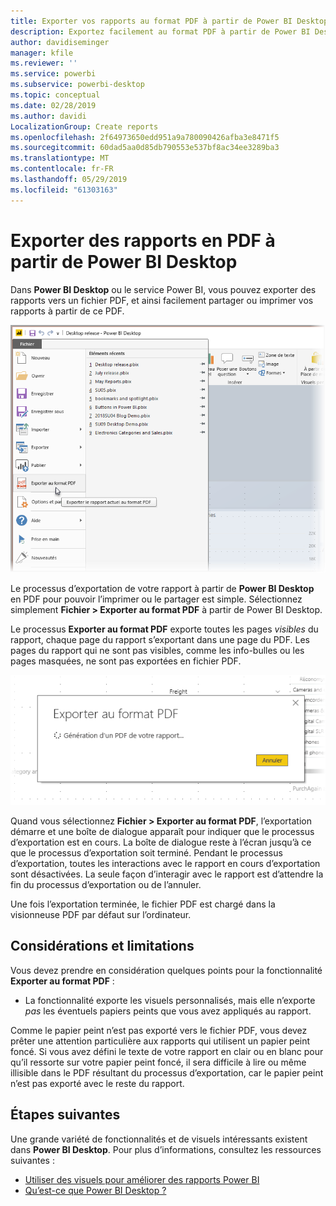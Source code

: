 ```yaml
---
title: Exporter vos rapports au format PDF à partir de Power BI Desktop
description: Exportez facilement au format PDF à partir de Power BI Desktop et imprimez facilement ces rapports PDF
author: davidiseminger
manager: kfile
ms.reviewer: ''
ms.service: powerbi
ms.subservice: powerbi-desktop
ms.topic: conceptual
ms.date: 02/28/2019
ms.author: davidi
LocalizationGroup: Create reports
ms.openlocfilehash: 2f64973650edd951a9a780090426afba3e8471f5
ms.sourcegitcommit: 60dad5aa0d85db790553e537bf8ac34ee3289ba3
ms.translationtype: MT
ms.contentlocale: fr-FR
ms.lasthandoff: 05/29/2019
ms.locfileid: "61303163"
---
```

# <a name="export-reports-to-pdf-from-power-bi-desktop"></a>Exporter des rapports en PDF à partir de Power BI Desktop
Dans **Power BI Desktop** ou le service Power BI, vous pouvez exporter des rapports vers un fichier PDF, et ainsi facilement partager ou imprimer vos rapports à partir de ce PDF.

![Exporter au format PDF](media/desktop-export-to-pdf/export-to-pdf_01.png)

Le processus d’exportation de votre rapport à partir de **Power BI Desktop** en PDF pour pouvoir l’imprimer ou le partager est simple. Sélectionnez simplement **Fichier > Exporter au format PDF** à partir de Power BI Desktop.

Le processus **Exporter au format PDF** exporte toutes les pages *visibles* du rapport, chaque page du rapport s’exportant dans une page du PDF. Les pages du rapport qui ne sont pas visibles, comme les info-bulles ou les pages masquées, ne sont pas exportées en fichier PDF. 

![Processus d’exportation en PDF](media/desktop-export-to-pdf/export-to-pdf_02.png)

Quand vous sélectionnez **Fichier > Exporter au format PDF**, l’exportation démarre et une boîte de dialogue apparaît pour indiquer que le processus d’exportation est en cours. La boîte de dialogue reste à l’écran jusqu’à ce que le processus d’exportation soit terminé. Pendant le processus d’exportation, toutes les interactions avec le rapport en cours d’exportation sont désactivées. La seule façon d’interagir avec le rapport est d’attendre la fin du processus d’exportation ou de l’annuler. 

Une fois l’exportation terminée, le fichier PDF est chargé dans la visionneuse PDF par défaut sur l’ordinateur. 

## <a name="considerations-and-limitations"></a>Considérations et limitations
Vous devez prendre en considération quelques points pour la fonctionnalité **Exporter au format PDF** :

* La fonctionnalité exporte les visuels personnalisés, mais elle n’exporte *pas* les éventuels papiers peints que vous avez appliqués au rapport.

Comme le papier peint n’est pas exporté vers le fichier PDF, vous devez prêter une attention particulière aux rapports qui utilisent un papier peint foncé. Si vous avez défini le texte de votre rapport en clair ou en blanc pour qu’il ressorte sur votre papier peint foncé, il sera difficile à lire ou même illisible dans le PDF résultant du processus d’exportation, car le papier peint n’est pas exporté avec le reste du rapport. 



## <a name="next-steps"></a>Étapes suivantes
Une grande variété de fonctionnalités et de visuels intéressants existent dans **Power BI Desktop**. Pour plus d’informations, consultez les ressources suivantes :

* [Utiliser des visuels pour améliorer des rapports Power BI](desktop-visual-elements-for-reports.md)
* [Qu’est-ce que Power BI Desktop ?](desktop-what-is-desktop.md)


